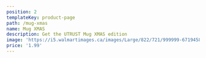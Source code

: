 ```yaml
---
position: 2
templateKey: product-page
path: /mug-xmas
name: Mug XMAS
description: Get the UTRUST Mug XMAS edition
image: 'https://i5.walmartimages.ca/images/Large/822/721/999999-671945822721.jpg'
price: '1.99'
---
```

